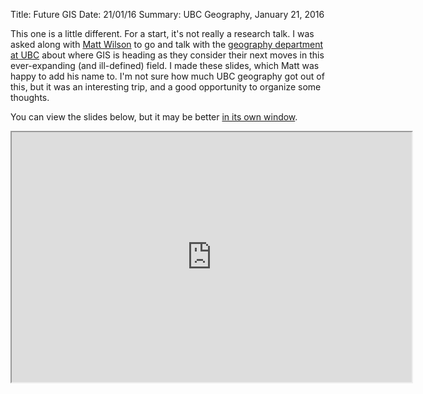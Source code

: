 Title: Future GIS
Date: 21/01/16
Summary: UBC Geography, January 21, 2016

This one is a little different. For a start, it's not really a research talk. I was asked along with [Matt Wilson](http://www.uky.edu/~mwwi222/) to go and talk with the [geography department at UBC](http://www.geog.ubc.ca/) about where GIS is heading as they consider their next moves in this ever-expanding (and ill-defined) field. I made these slides, which Matt was happy to add his name to. I'm not sure how much UBC geography got out of this, but it was an interesting trip, and a good opportunity to organize some thoughts.

You can view the slides below, but it may be better [in its own window](https://southosullivan.com/talks/UBC-Future-GIS/index.html).

<iframe src="https://southosullivan.com/talks/UBC-Future-GIS/index.html" width="640" height="400"></iframe>
